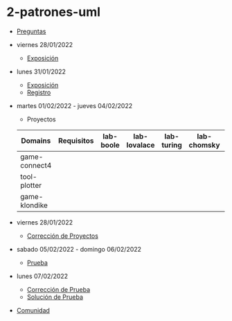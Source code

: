 # 2-patrones-uml

- [Preguntas](https://escuela.it/)
- viernes 28/01/2022
  - [Exposición](https://escuela.it/)
- lunes 31/01/2022
  - [Exposición](https://escuela.it/)
  - [Registro](https://escuela.it/)
- martes 01/02/2022 - jueves 04/02/2022
   - Proyectos
  
  |Domains|Requisitos|lab-boole|lab-lovalace|lab-turing|lab-chomsky|lab-bernersLee|
  |-------|----------|---------|------------|----------|-----------|--------------|
  | game-connect4      |          |         |            |          |           |              |
  | tool-plotter      |          |         |            |          |           |              |
  | game-klondike      |          |         |            |          |           |              |
- viernes 28/01/2022
  - [Corrección de Proyectos](https://escuela.it/)
- sabado 05/02/2022 - domingo 06/02/2022
  - [Prueba](https://escuela.it/)
- lunes 07/02/2022
  - [Corrección de Prueba](https://escuela.it/)
  - [Solución de Prueba](https://escuela.it/)
- [Comunidad](https://escuela.it/)

